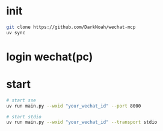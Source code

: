 # init
```bash
git clone https://github.com/DarkNoah/wechat-mcp
uv sync
```

# login wechat(pc)

# start
```bash
# start sse
uv run main.py --wxid "your_wechat_id" --port 8000

# start stdio
uv run main.py --wxid "your_wechat_id" --transport stdio
```
